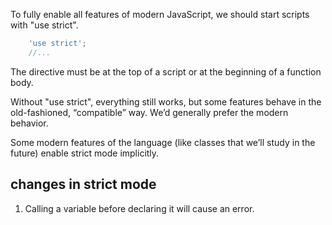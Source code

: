 To fully enable all features of modern JavaScript, we should start scripts with "use strict".
```js
	'use strict';
	//...
```

The directive must be at the top of a script or at the beginning of a function body.

Without "use strict", everything still works, but some features behave in the old-fashioned, “compatible” way. We’d generally prefer the modern behavior.

Some modern features of the language (like classes that we’ll study in the future) enable strict mode implicitly.

## changes in strict mode

1. Calling a variable before declaring it will cause an error.